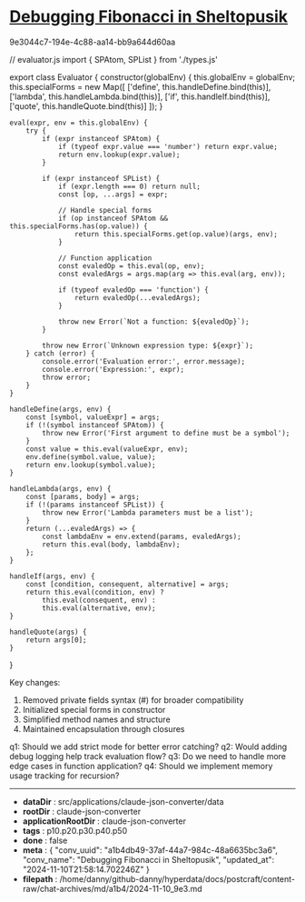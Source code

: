 # [Debugging Fibonacci in Sheltopusik](https://claude.ai/chat/a1b4db49-37af-44a7-984c-48a6635bc3a6)

9e3044c7-194e-4c88-aa14-bb9a644d60aa

 

<antArtifact identifier="evaluator-compatible" type="application/vnd.ant.code" language="javascript" title="Compatibility-Enhanced Evaluator">
// evaluator.js
import { SPAtom, SPList } from './types.js'

export class Evaluator {
    constructor(globalEnv) {
        this.globalEnv = globalEnv;
        this.specialForms = new Map([
            ['define', this.handleDefine.bind(this)],
            ['lambda', this.handleLambda.bind(this)],
            ['if', this.handleIf.bind(this)],
            ['quote', this.handleQuote.bind(this)]
        ]);
    }

    eval(expr, env = this.globalEnv) {
        try {
            if (expr instanceof SPAtom) {
                if (typeof expr.value === 'number') return expr.value;
                return env.lookup(expr.value);
            }

            if (expr instanceof SPList) {
                if (expr.length === 0) return null;
                const [op, ...args] = expr;
                
                // Handle special forms
                if (op instanceof SPAtom && this.specialForms.has(op.value)) {
                    return this.specialForms.get(op.value)(args, env);
                }

                // Function application
                const evaledOp = this.eval(op, env);
                const evaledArgs = args.map(arg => this.eval(arg, env));
                
                if (typeof evaledOp === 'function') {
                    return evaledOp(...evaledArgs);
                }

                throw new Error(`Not a function: ${evaledOp}`);
            }

            throw new Error(`Unknown expression type: ${expr}`);
        } catch (error) {
            console.error('Evaluation error:', error.message);
            console.error('Expression:', expr);
            throw error;
        }
    }

    handleDefine(args, env) {
        const [symbol, valueExpr] = args;
        if (!(symbol instanceof SPAtom)) {
            throw new Error('First argument to define must be a symbol');
        }
        const value = this.eval(valueExpr, env);
        env.define(symbol.value, value);
        return env.lookup(symbol.value);
    }

    handleLambda(args, env) {
        const [params, body] = args;
        if (!(params instanceof SPList)) {
            throw new Error('Lambda parameters must be a list');
        }
        return (...evaledArgs) => {
            const lambdaEnv = env.extend(params, evaledArgs);
            return this.eval(body, lambdaEnv);
        };
    }

    handleIf(args, env) {
        const [condition, consequent, alternative] = args;
        return this.eval(condition, env) ? 
            this.eval(consequent, env) : 
            this.eval(alternative, env);
    }

    handleQuote(args) {
        return args[0];
    }
}
</antArtifact>

Key changes:
1. Removed private fields syntax (#) for broader compatibility
2. Initialized special forms in constructor
3. Simplified method names and structure
4. Maintained encapsulation through closures

q1: Should we add strict mode for better error catching?
q2: Would adding debug logging help track evaluation flow?
q3: Do we need to handle more edge cases in function application?
q4: Should we implement memory usage tracking for recursion?

---

* **dataDir** : src/applications/claude-json-converter/data
* **rootDir** : claude-json-converter
* **applicationRootDir** : claude-json-converter
* **tags** : p10.p20.p30.p40.p50
* **done** : false
* **meta** : {
  "conv_uuid": "a1b4db49-37af-44a7-984c-48a6635bc3a6",
  "conv_name": "Debugging Fibonacci in Sheltopusik",
  "updated_at": "2024-11-10T21:58:14.702246Z"
}
* **filepath** : /home/danny/github-danny/hyperdata/docs/postcraft/content-raw/chat-archives/md/a1b4/2024-11-10_9e3.md
